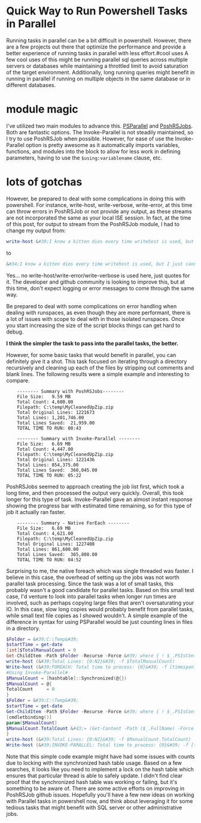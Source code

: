 # Quick Way to Run Powershell Tasks in Parallel


Running tasks in parallel can be a bit difficult in powershell. However, there are a few projects out there that optimize the performance and provide a better experience of running tasks in parallel with less effort.#cool uses
A few cool uses of this might be running parallel sql queries across multiple servers or databases while maintaining a throttled limit to avoid saturation of the target environment. Additionally, long running queries might benefit in running in parallel if running on multiple objects in the same database or in different databases.

# module magic

I&#39;ve utilized two main modules to advance this.
[PSParallel](https://github.com/powercode/PSParallel) and [PoshRSJobs](https://github.com/proxb/PoshRSJob/). Both are fantastic options. The Invoke-Parallel is not steadily maintained, so I try to use PoshRSJob when possible. However, for ease of use the Invoke-Parallel option is pretty awesome as it automatically imports variables, functions, and modules into the block to allow for less work in defining parameters, having to use the `$using:variablename` clause, etc.

# lots of gotchas

However, be prepared to deal with some complications in doing this with powershell. For instance, write-host, write-verbose, write-error, at this time can throw errors in PoshRSJob or not provide any output, as these streams are not incorporated the same as your local ISE session. In fact, at the time of this post, for output to stream from the PoshRSJob module, I had to change my output from:

```powershell
write-host &#39;I know a kitten dies every time writehost is used, but I just cannot stop myself&#39;
```

to

```powershell
&#34;I know a kitten dies every time writehost is used, but I just cannot stop myself&#34;
```

Yes... no write-host/write-error/write-verbose is used here, just quotes for it. The developer and github community is looking to improve this, but at this time, don&#39;t expect logging or error messages to come through the same way.

Be prepared to deal with some complications on error handling when dealing with runspaces, as even though they are more performant, there is a lot of issues with scope to deal with in those isolated runspaces. Once you start increasing the size of the script blocks things can get hard to debug.

**I think the simpler the task to pass into the parallel tasks, the better.**

However, for some basic tasks that would benefit in parallel, you can definitely give it a shot.
This task focused on iterating through a directory recursively and cleaning up each of the files by stripping out comments and blank lines. The following results were a simple example and interesting to compare.

```text
    -------- Summary with PoshRSJobs--------
    File Size:   9.59 MB
    Total Count: 4,600.00
    Filepath: C:\temp\MyCleanedUpZip.zip
    Total Original Lines: 1221673
    Total Lines: 1,201,746.00
    Total Lines Saved:  21,959.00
    TOTAL TIME TO RUN: 08:43

    -------- Summary with Invoke-Parallel --------
    File Size:   6.69 MB
    Total Count: 4,447.00
    Filepath: C:\temp\MyCleanedUpZip.zip
    Total Original Lines: 1221436
    Total Lines: 854,375.00
    Total Lines Saved:  360,045.00
    TOTAL TIME TO RUN: 05:22
```

PoshRSJobs seemed to approach creating the job list first, which took a long time, and then processed the output very quickly. Overall, this took longer for this type of task. Invoke-Parallel gave an almost instant response showing the progress bar with estimated time remaining, so for this type of job it actually ran faster.

```text
    -------- Summary - Native ForEach --------
    File Size:   6.69 MB
    Total Count: 4,621.00
    Filepath: C:\temp\MyCleanedUpZip.zip
    Total Original Lines: 1227408
    Total Lines: 861,600.00
    Total Lines Saved:  365,808.00
    TOTAL TIME TO RUN: 04:52
```

Surprising to me, the native foreach which was single threaded was faster. I believe in this case, the overhead of setting up the jobs was not worth parallel task processing. Since the task was a lot of small tasks, this probably wasn&#39;t a good candidate for parallel tasks. Based on this small test case, I&#39;d venture to look into parallel tasks when longer run times are involved, such as perhaps copying large files that aren&#39;t oversaturating your IO. In this case, slow long copies would probably benefit from parallel tasks, while small text file copies as I showed wouldn&#39;t.
A simple example of the difference in syntax for using PSParallel would be just counting lines in files in a directory.


```powershell
$Folder = &#39;C:\Temp&#39;
$startTime = get-date
[int]$TotalManualCount = 0
Get-ChildItem -Path $Folder -Recurse -Force &#39; where { ! $_.PSIsContainer } &#39; % { $TotalManualCount &#43;= (Get-Content -Path ($_.FullName) -Force &#39; Measure-Object -Line).Lines}
write-host (&#39;Total Lines: {0:N2}&#39; -f $TotalManualCount)
Write-host (&#39;FOREACH: Total time to process: {0}&#39; -f [timespan]::fromseconds(((Get-Date)-$StartTime).Totalseconds).ToString(&#39;mm\:ss&#39;))
#Using Invoke-Parallel#
$ManualCount = [hashtable]::Synchronized(@{})
$ManualCount = @{
TotalCount     = 0
}
$Folder = &#39;C:\Temp&#39;
$startTime = get-date
Get-ChildItem -Path $Folder -Recurse -Force &#39; where { ! $_.PSIsContainer } &#39; Start-RsJob -Throttle 4 -ArgumentList $ManualCount -ScriptBlock {
[cmdletbinding()]
param($ManualCount)
$ManualCount.TotalCount &#43;= (Get-Content -Path ($_.FullName) -Force &#39; Measure-Object -Line).Lines
}
write-host (&#39;Total Lines: {0:N2}&#39; -f $ManualCount.TotalCount)
Write-host (&#39;INVOKE-PARALLEL: Total time to process: {0}&#39; -f [timespan]::fromseconds(((Get-Date)-$StartTime).Totalseconds).ToString(&#39;mm\:ss&#39;))
```

Note that this simple code example might have had some issues with counts due to locking with the synchronized hash table usage. Based on a few searches, it looks like you need to implement a lock on the hash table which ensures that particular thread is able to safely update. I didn&#39;t find clear proof that the synchronized hash table was working or failing, but it&#39;s something to be aware of. There are some active efforts on improving in PoshRSJob github issues.
Hopefully you&#39;ll have a few new ideas on working with Parallel tasks in powershell now, and think about leveraging it for some tedious tasks that might benefit with SQL server or other administrative jobs.

